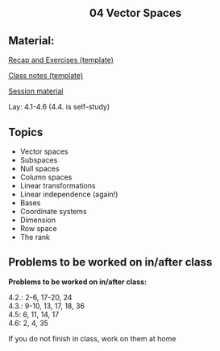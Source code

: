 <h2 align="center">04 Vector Spaces</h2>

## Material:

[Recap and Exercises (template)](https://drive.google.com/file/d/1CWY0bGUjnKdH4RAeKjceDKCJ1i5d1JPi/view?usp=drivesdk)

[Class notes (template)](https://drive.google.com/file/d/19wDjpcnaVRs-zKg7bRtvQ3sm9X6Bz3_g/view?usp=drivesdk)

[Session material](https://viaucdk-my.sharepoint.com/:f:/g/personal/rib_viauc_dk/EgXzFwcFf_tBh8mwVvN0UycBh_gTnjRq8A5x15bFaLKCTg?e=eGwSEq)

<p>Lay:&nbsp;​4.1-4.6 (4.4. is self-study)</p>

## Topics
<ul>
 <li>Vector spaces</li>
 <li>Subspaces</li>
 <li>Null spaces</li>
 <li>Column spaces</li>
 <li>Linear transformations</li>
 <li>Linear independence (again!)</li>
 <li>Bases</li>
 <li>Coordinate systems</li>
 <li>Dimension</li>
 <li>Row space</li>
 <li>The rank</li>
</ul>

## Problems to be worked on in/after class

<p><strong>Problems to be worked on in/after&nbsp;class:</strong></p>
<p>4.2.: 2-6, 17-20, 24<br />
4.3.: 9-10, 13, 17, 18, 36 &nbsp;&nbsp;&nbsp;&nbsp;&nbsp;&nbsp;&nbsp;<br />
4.5: 6, 11, 14, 17 &nbsp;&nbsp;&nbsp;&nbsp;&nbsp;<br />
4.6: 2, 4, 35&nbsp;&nbsp;&nbsp;&nbsp;&nbsp;<br />

If you do not finish in class, work on them at home</p>
